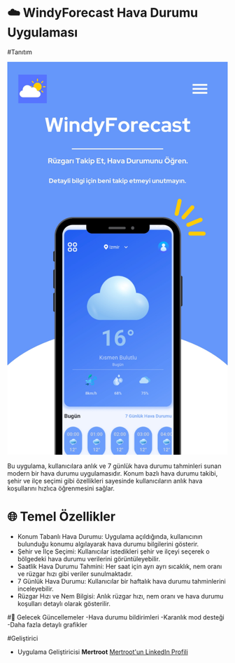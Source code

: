 # ☁️ WindyForecast Hava Durumu Uygulaması

#Tanıtım 


![Hava Durumu Uygulaması](./assets/WindyForecastReklam.jpg)


Bu uygulama, kullanıcılara anlık ve 7 günlük hava durumu tahminleri sunan modern bir hava durumu uygulamasıdır. Konum bazlı hava durumu takibi, şehir ve ilçe seçimi gibi özellikleri sayesinde kullanıcıların anlık hava koşullarını hızlıca öğrenmesini sağlar.

# 🌐 Temel Özellikler
- Konum Tabanlı Hava Durumu: Uygulama açıldığında, kullanıcının bulunduğu konumu algılayarak hava durumu bilgilerini gösterir.
- Şehir ve İlçe Seçimi: Kullanıcılar istedikleri şehir ve ilçeyi seçerek o bölgedeki hava durumu verilerini görüntüleyebilir.
- Saatlik Hava Durumu Tahmini: Her saat için ayrı ayrı sıcaklık, nem oranı ve rüzgar hızı gibi veriler sunulmaktadır.
- 7 Günlük Hava Durumu: Kullanıcılar bir haftalık hava durumu tahminlerini inceleyebilir.
- Rüzgar Hızı ve Nem Bilgisi: Anlık rüzgar hızı, nem oranı ve hava durumu koşulları detaylı olarak gösterilir.

#🚀 Gelecek Güncellemeler
-Hava durumu bildirimleri
-Karanlık mod desteği
-Daha fazla detaylı grafikler

#Geliştirici
- Uygulama Geliştiricisi **Mertroot** [Mertroot'un LinkedIn Profili](https://www.linkedin.com/in/mertbacara/)



